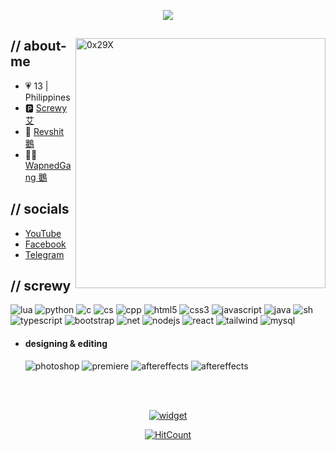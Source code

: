 <p align = center >
  <img src="https://cdn.discordapp.com/attachments/1136207003019137065/1136684222417997937/image_2023-08-03_233613852-removebg-preview.png">
</p>

<div>
<img align="right" width="400" alt="0x29X" src="https://cdn.discordapp.com/attachments/1130663935759097926/1135831012790767676/image.png"/>

<h2> // about-me </h2>

- 💗 13 | Philippines
- 🅿 <a href="https://discord.gg/screwy">Screwy 艾</a>
- 🧊 <a href="https://discord.gg/revshit">Revshit 鵝</a>
- 🐱‍👤 <a href="https://discord.gg/wap">WapnedGang 鵝</a>

<h2> // socials </h2>

- <a href="https://youtube.com/@lovestruckZ">YouTube</a>
- <a href="https://www.facebook.com/profile.php?id=100092361704760">Facebook</a>
- <a href="https://t.me/Thuggin0x">Telegram</a>

<h2> // screwy </h2>
<img src = "https://img.shields.io/badge/lua-%232C2D72.svg?style=for-the-badge&logo=lua&logoColor=white" alt = "lua"/>
<img src = "https://img.shields.io/badge/python-3670A0?style=for-the-badge&logo=python&logoColor=ffdd54" alt = "python"/>
<img src = "https://img.shields.io/badge/c-%2300599C.svg?style=for-the-badge&logo=c&logoColor=white" alt = "c"/>
<img src = "https://img.shields.io/badge/c%23-%23239120.svg?style=for-the-badge&logo=c-sharp&logoColor=white" alt = "cs"/>
<img src = "https://img.shields.io/badge/c++-%2300599C.svg?style=for-the-badge&logo=c%2B%2B&logoColor=white" alt = "cpp"/>
<img src = "https://img.shields.io/badge/html5-%23E34F26.svg?style=for-the-badge&logo=html5&logoColor=white" alt = "html5"/>
<img src = "https://img.shields.io/badge/css3-%231572B6.svg?style=for-the-badge&logo=css3&logoColor=white" alt = "css3"/>
<img src = "https://img.shields.io/badge/javascript-%23323330.svg?style=for-the-badge&logo=javascript&logoColor=%23F7DF1E" alt = "javascript"/>
<img src = "https://img.shields.io/badge/java-%23ED8B00.svg?style=for-the-badge&logo=java&logoColor=white" alt = "java"/>
<img src = "https://img.shields.io/badge/shell_script-%23121011.svg?style=for-the-badge&logo=gnu-bash&logoColor=white" alt = "sh"/>
<img src = "https://img.shields.io/badge/typescript-%23007ACC.svg?style=for-the-badge&logo=typescript&logoColor=white" alt = "typescript"/>
<img src = "https://img.shields.io/badge/bootstrap-%23563D7C.svg?style=for-the-badge&logo=bootstrap&logoColor=white" alt = "bootstrap"/>
<img src = "https://img.shields.io/badge/.NET-5C2D91?style=for-the-badge&logo=.net&logoColor=white" alt = "net"/>
<img src = "https://img.shields.io/badge/node.js-6DA55F?style=for-the-badge&logo=node.js&logoColor=white" alt = "nodejs"/>
<img src = "https://img.shields.io/badge/react-%2320232a.svg?style=for-the-badge&logo=react&logoColor=%2361DAFB" alt = "react"/>
<img src = "https://img.shields.io/badge/tailwindcss-%2338B2AC.svg?style=for-the-badge&logo=tailwind-css&logoColor=white" alt = "tailwind"/>
<img src = "https://img.shields.io/badge/mysql-%2300f.svg?style=for-the-badge&logo=mysql&logoColor=white" alt = "mysql"/>

- <h4> designing & editing </h4>
  <img src = "https://img.shields.io/badge/adobe%20photoshop-%2331A8FF.svg?style=for-the-badge&logo=adobe%20photoshop&logoColor=white" alt = "photoshop" />
  <img src = "https://img.shields.io/badge/adobe%20premiere%20pro-%23212BDE.svg?style=for-the-badge&logo=adobe%20pr&logoColor=white" alt = "premiere" />
  <img src = "https://img.shields.io/badge/adobe%20after%20effects-%23181FA8.svg?style=for-the-badge&logo=adobe%20ae&logoColor=white" alt = "aftereffects" />
  <img src = "https://img.shields.io/badge/adobe%20XD-%23660035.svg?style=for-the-badge&logo=adobe%20xd&logoColor=white" alt = "aftereffects" />

</br></br>
</div>

<div align="center">

[![widget](https://invidget.switchblade.xyz/screwy)](https://discord.gg/screwy)

<div align="center">
  
[![HitCount](https://hits.dwyl.com/0x29X/0x29X.svg?style=flat-square)](http://hits.dwyl.com/0x29X/0x29X)

</div>
